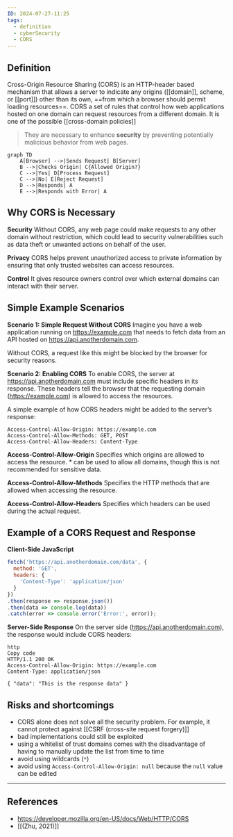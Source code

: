 ```yaml
---
ID: 2024-07-27-11:25
tags:
  - definition
  - cyberSecurity
  - CORS
---
```

## Definition

Cross-Origin Resource Sharing (CORS) is an HTTP-header based mechanism that allows a server to indicate any origins ([[domain]], scheme, or [[port]]) other than its own, ==from which a browser should permit loading resources==. CORS a set of rules that control how web applications hosted on one domain can request resources from a different domain. It is one of the possible [[cross-domain policies]]

> They are necessary to enhance **security** by preventing potentially malicious behavior from web pages.

```mermaid
graph TD
    A[Browser] -->|Sends Request| B[Server]
    B -->|Checks Origin| C{Allowed Origin?}
    C -->|Yes| D[Process Request]
    C -->|No| E[Reject Request]
    D -->|Responds| A
    E -->|Responds with Error| A
```

## Why CORS is Necessary

**Security**
Without CORS, any web page could make requests to any other domain without restriction, which could lead to security vulnerabilities such as data theft or unwanted actions on behalf of the user.

**Privacy**
CORS helps prevent unauthorized access to private information by ensuring that only trusted websites can access resources.

**Control**
It gives resource owners control over which external domains can interact with their server.

## Simple Example Scenarios

**Scenario 1: Simple Request Without CORS**
Imagine you have a web application running on https://example.com that needs to fetch data from an API hosted on https://api.anotherdomain.com.

Without CORS, a request like this might be blocked by the browser for security reasons.

**Scenario 2: Enabling CORS**
To enable CORS, the server at https://api.anotherdomain.com must include specific headers in its response. These headers tell the browser that the requesting domain (https://example.com) is allowed to access the resources.

A simple example of how CORS headers might be added to the server’s response:

```
Access-Control-Allow-Origin: https://example.com
Access-Control-Allow-Methods: GET, POST
Access-Control-Allow-Headers: Content-Type
```

**Access-Control-Allow-Origin**
Specifies which origins are allowed to access the resource. * can be used to allow all domains, though this is not recommended for sensitive data.

**Access-Control-Allow-Methods**
Specifies the HTTP methods that are allowed when accessing the resource.

**Access-Control-Allow-Headers**
Specifies which headers can be used during the actual request.

## Example of a CORS Request and Response

**Client-Side JavaScript**

```JavaScript
fetch('https://api.anotherdomain.com/data', {
  method: 'GET',
  headers: {
    'Content-Type': 'application/json'
  }
})
.then(response => response.json())
.then(data => console.log(data))
.catch(error => console.error('Error:', error));
```

**Server-Side Response**
On the server side (https://api.anotherdomain.com), the response would include CORS headers:

```
http
Copy code
HTTP/1.1 200 OK
Access-Control-Allow-Origin: https://example.com
Content-Type: application/json

{ "data": "This is the response data" }
```

## Risks and shortcomings

- CORS alone does not solve all the security problem. For example, it cannot protect against [[CSRF (cross-site request forgery)]]
- bad implementations could still be exploited
- using a whitelist of trust domains comes with the disadvantage of having to manually update the list from time to time
- avoid using wildcards (`*`)
- avoid using `Access-Control-Allow-Origin: null` because the `null` value can be edited

---
## References
- https://developer.mozilla.org/en-US/docs/Web/HTTP/CORS
- [[(Zhu, 2021)]]